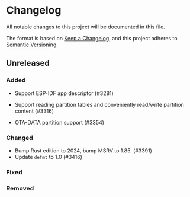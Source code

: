 # Changelog

All notable changes to this project will be documented in this file.

The format is based on [Keep a Changelog](https://keepachangelog.com/en/1.0.0/),
and this project adheres to [Semantic Versioning](https://semver.org/spec/v2.0.0.html).

## Unreleased

### Added

- Support ESP-IDF app descriptor (#3281)

- Support reading partition tables and conveniently read/write partition content (#3316)

- OTA-DATA partition support (#3354)

### Changed

- Bump Rust edition to 2024, bump MSRV to 1.85. (#3391)
- Update `defmt` to 1.0 (#3416)

### Fixed

### Removed

